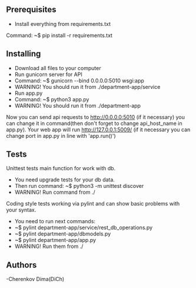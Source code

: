 
Prerequisites
-
- Install everything from requirements.txt

Command: ~$ pip install -r requirements.txt

Installing
-
- Download all files to your computer
- Run gunicorn server for API
- Command: ~$ gunicorn --bind 0.0.0.0:5010 wsgi:app
- WARNING! You should run it from ./department-app/service
- Run app.py 
- Command: ~$ python3 app.py
- WARNING! You should run it from ./department-app

Now you can send api requests to http://0.0.0.0:5010 (if it necessary)
 you can change it in command(then don't forget to change api_host_name 
 in app.py). Your web app will run http://127.0.0.1:5009/ (if it necessary
 you can change port in app.py in line with 'app.run()')
 
 Tests
 -
 
 Unittest tests main function for work with db.
 - You need upgrade tests for your db data.
 - Then run command: ~$ python3 -m unittest discover
 - WARNING! Run command from ./
 
Coding style tests working via pylint and can show basic 
problems with your syntax.
 - You need to run next commands:
 - ~$ pylint department-app/service/rest_db_operations.py
 - ~$ pylint department-app/dbmodels.py
 - ~$ pylint department-app/app.py
 - WARNING! Run them from ./
 
 Authors
 -
 -Cherenkov Dima(DiCh)